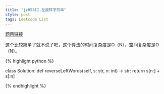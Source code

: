 ```yaml
---
title: "jz058II.左旋转字符串"
style: post
tags: Leetcode List
---
```


[题目链接](https://leetcode-cn.com/problems/zuo-xuan-zhuan-zi-fu-chuan-lcof/)


这个比较简单了就不说了吧，这个算法的时间复杂度是O（N），空间复杂度是O（N）。

{% highlight python %}

class Solution:
    def reverseLeftWords(self, s: str, n: int) -> str:
        return s[n:] + s[:n]

{% endhighlight %}

